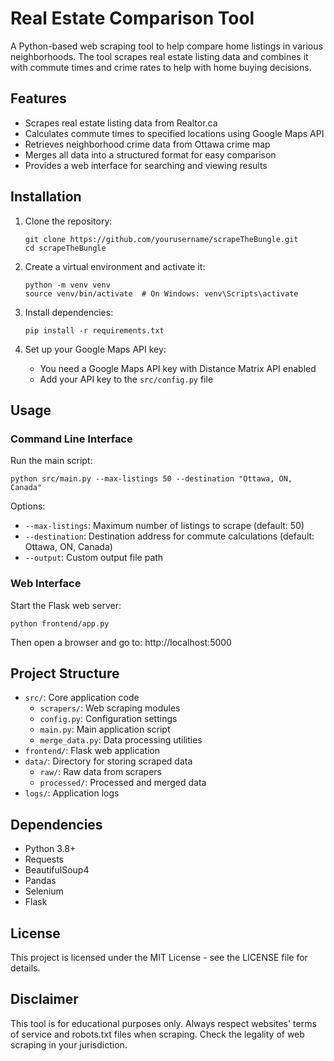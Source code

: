 # Real Estate Comparison Tool

A Python-based web scraping tool to help compare home listings in various neighborhoods. The tool scrapes real estate listing data and combines it with commute times and crime rates to help with home buying decisions.

## Features

- Scrapes real estate listing data from Realtor.ca
- Calculates commute times to specified locations using Google Maps API
- Retrieves neighborhood crime data from Ottawa crime map
- Merges all data into a structured format for easy comparison
- Provides a web interface for searching and viewing results

## Installation

1. Clone the repository:
   ```
   git clone https://github.com/yourusername/scrapeTheBungle.git
   cd scrapeTheBungle
   ```

2. Create a virtual environment and activate it:
   ```
   python -m venv venv
   source venv/bin/activate  # On Windows: venv\Scripts\activate
   ```

3. Install dependencies:
   ```
   pip install -r requirements.txt
   ```

4. Set up your Google Maps API key:
   - You need a Google Maps API key with Distance Matrix API enabled
   - Add your API key to the `src/config.py` file

## Usage

### Command Line Interface

Run the main script:

```
python src/main.py --max-listings 50 --destination "Ottawa, ON, Canada"
```

Options:
- `--max-listings`: Maximum number of listings to scrape (default: 50)
- `--destination`: Destination address for commute calculations (default: Ottawa, ON, Canada)
- `--output`: Custom output file path

### Web Interface

Start the Flask web server:

```
python frontend/app.py
```

Then open a browser and go to: http://localhost:5000

## Project Structure

- `src/`: Core application code
  - `scrapers/`: Web scraping modules
  - `config.py`: Configuration settings
  - `main.py`: Main application script
  - `merge_data.py`: Data processing utilities
- `frontend/`: Flask web application
- `data/`: Directory for storing scraped data
  - `raw/`: Raw data from scrapers
  - `processed/`: Processed and merged data
- `logs/`: Application logs

## Dependencies

- Python 3.8+
- Requests
- BeautifulSoup4
- Pandas
- Selenium
- Flask

## License

This project is licensed under the MIT License - see the LICENSE file for details.

## Disclaimer

This tool is for educational purposes only. Always respect websites' terms of service and robots.txt files when scraping. Check the legality of web scraping in your jurisdiction.